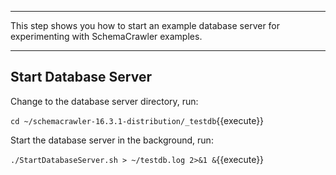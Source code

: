 -----

This step shows you how to start an example database server for experimenting with SchemaCrawler examples.

-----

## Start Database Server

Change to the database server directory, run:

`cd ~/schemacrawler-16.3.1-distribution/_testdb`{{execute}}

Start the database server in the background, run:

`./StartDatabaseServer.sh > ~/testdb.log 2>&1 &`{{execute}}
